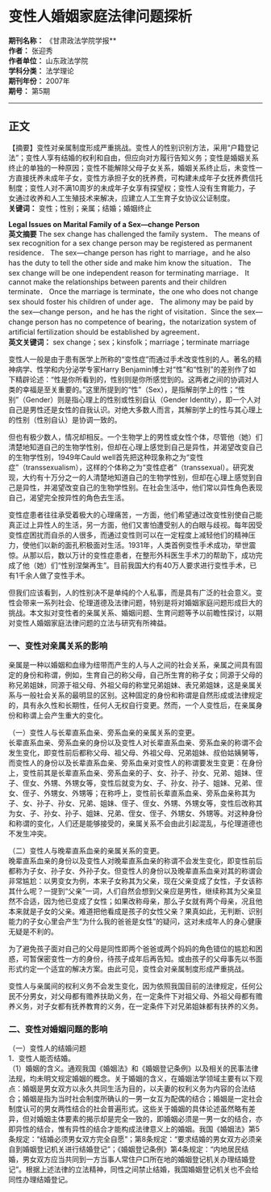 # 变性人婚姻家庭法律问题探析

**期刊名称：** 《甘肃政法学院学报**  
**作者：** 张迎秀  
**作者单位：** 山东政法学院  
**学科分类：** 法学理论  
**期刊年份：** 2007年  
**期号：** 第5期  

---

## 正文

【摘要】变性对亲属制度形成严重挑战。变性人的性别识别方法，采用“户籍登记法”；变性人享有结婚的权利和自由，但应向对方履行告知义务；变性是婚姻关系终止的单独的一种原因；变性不能解除父母子女关系，婚姻关系终止后，未变性一方直接抚养未成年子女，变性方承担子女的抚养费，可构建未成年子女抚养费信托制度；变性人对不满10周岁的未成年子女享有探望权；变性人没有生育能力，子女通过收养和人工生殖技术来解决，应建立人工生育子女协议公证制度。  
**关键词：** 变性；性别；亲属；结婚；婚姻终止  

**Legal Issues on Marital Family of a Sex—change Person**  
**英文摘要** The sex change has challenged the family system． The means of sex recognition for a sex change person may be registered as permanent residence． The sex—change person has right to marriage，and he also has the duty to tell the other side and make him know the situation． The sex change will be one independent reason for terminating marriage． It cannot make the relationships between parents and their children terminate． Once the marriage is terminate，the one who does not change sex should foster his children of under age． The alimony may be paid by the sex—change person，and he has the right of visitation．Since the sex—change person has no competence of bearing，the notarization system of artificial fertilization should be established by agreement．  
**英文关键词：** sex change；sex；kinsfolk；marriage；terminate marriage  

变性人一般是由于患有医学上所称的“变性症”而通过手术改变性别的人。著名的精神病学、性学和内分泌学专家Harry Benjamin博士对“性”和“性别”的差别作了如下精辟论述：“性是你所看到的，性别则是你所感觉到的。这两者之间的协调对人类的幸福是至关重要的。”这里所提到的“性”（Sex），是指解剖学上的性；“性别”（Gender）则是指心理上的性别或性别自认（Gender Identity），即一个人对自己是男性还是女性的自我认识。对绝大多数人而言，其解剖学上的性与其心理上的性别（性别自认）是协调一致的。  

但也有极少数人，情况却相反。一个生物学上的男性或女性个体，尽管他（她）们清楚地知道自己的生物学性别，但却在心理上感觉到自己是异性，并渴望改变自己的生物学性别，1949年Cauld well首先把这种现象称之为“变性症”（transsexualism），这样的个体称之为“变性症者”（transsexual）。研究发现，大约有十万分之一的人清楚地知道自己的生物学性别，但却在心理上感觉到自己是异性，并渴望改变自己的生物学性别。在社会生活中，他们常以异性角色表现自己，渴望完全按异性的角色去生活。  

变性症患者往往承受着极大的心理痛苦，一方面，他们希望通过改变性别使自己能真正过上异性人的生活，另一方面，他们又害怕遭受别人的白眼与歧视。每年因受变性症困扰而自杀的人很多，而通过变性则可以在一定程度上减轻他们的精神压力，使他们以新的面孔积极面对生活。1931年，人类首例变性手术成功，举世震惊。从那以后，数以万计的变性症患者，在整形外科医生手术刀的帮助下，成功完成了他（她）们“性别涅槃再生”。目前我国大约有40万人要求进行变性手术，已有1千余人做了变性手术。  

但我们应该看到，人的性别决不是单纯的个人私事，而是具有广泛的社会意义。变性会带来一系列社会、伦理道德及法律问题，特别是将对婚姻家庭问题形成巨大的挑战。本文拟对变性者的亲属关系、婚姻问题、生育问题等予以前瞻性探讨，以期对变性人婚姻家庭法律问题的立法与研究有所裨益。  

### 一、变性对亲属关系的影响  

亲属是一种以婚姻和血缘为纽带而产生的人与人之间的社会关系，亲属之间具有固定的身份和称谓，例如，生育自己的称父母，自己所生育的称子女；同源于父母的称兄弟姐妹，同源于祖父母、外祖父母的称堂兄弟姐妹、表兄弟姐妹，这是亲属关系与一般社会关系的最明显的区别。这种固定的身份和称谓是自然形成或法律规定的，具有永久性和长期性，任何人无权自行变更。然而，一个人变性后，在亲属身份和称谓上会产生重大的变化。  

（一）变性人与长辈直系血亲、旁系血亲的亲属关系的变更。  
长辈直系血亲、旁系血亲的身份以及变性人对长辈直系血亲、旁系血亲的称谓不会发生变化，即变性前后都称父母、祖父母、外祖父母、兄弟姐妹、叔伯姑姨舅等，而变性人的身份以及长辈直系血亲、旁系血亲对变性人的称谓要发生变更：在身份上，变性前其是长辈直系血亲、旁系血亲的子、女、孙子、孙女、兄弟、姐妹、侄子、侄女、外甥、外甥女等，变性后就变为女、子、孙女、孙子、姐妹、兄弟、侄女、侄子、外甥女、外甥等；在称呼上，变性前长辈直系血亲、旁系血亲称其为子、女、孙子、孙女、兄弟、姐妹、侄子、侄女、外甥、外甥女等，变性后改称其为女、子、孙女、孙子、姐妹、兄弟、侄女、侄子、外甥女、外甥等。对这种身份和称谓的变化，人们还是能够接受的，亲属关系不会由此引起混乱，与伦理道德也不发生冲突。  

（二）变性人与晚辈直系血亲的亲属关系的变更。  
晚辈直系血亲的身份以及变性人对晚辈直系血亲的称谓不会发生变化，即变性前后都称为子女、孙子女、外孙子女。但变性人的身份以及晚辈直系血亲对其的称谓会非常尴尬：以男变女为例，本来子女称其为父亲，现在父亲变成了女性，子女该称其什么呢？一提到“父亲”一词，人们自然会想到父亲应是男性，继续称其为父亲显然不合适，因为他已变成了女性；如果改称母亲，那么子女就有两个母亲，况且他本来就是子女的父亲。难道把他看成是孩子的女性父亲？果真如此，无判断、识别能力的子女心里会产生“为什么我的爸爸是女性”的疑问，这对未成年人的身心健康无疑是不利的。  

为了避免孩子面对自己的父母是同性即两个爸爸或两个妈妈的角色错位的尴尬和困惑，可暂保密变性一方的身份，待孩子成年后再告知。或由孩子的父母事先以书面形式约定一个适宜的解决方案。由此可见，变性会对亲属制度形成严重挑战。  

变性人与亲属间的权利义务不会发生变化，因为依照我国目前的法律规定，任何公民不分男女，对父母都有赡养扶助义务，在一定条件下对祖父母、外祖父母都有赡养义务，对子女都有抚养教育的义务，在一定条件下对兄弟姐妹都有扶养的义务。  

### 二、变性对婚姻问题的影响  

（一）变性人的结婚问题  
1．变性人能否结婚。  
（1）婚姻的含义。通观我国《婚姻法》和《婚姻登记条例》以及相关的民事法律法规，均未明文规定婚姻的概念。关于婚姻的含义，在婚姻法学领域主要有以下观点：婚姻是男女双方以永久共同生活为目的，以夫妻的权利义务为内容的合法结合；婚姻是指为当时社会制度所确认的一男一女互为配偶的结合；婚姻是一定社会制度认可的男女两性结合的社会普遍形式。这些关于婚姻的具体论述虽然略有差异，但对婚姻主体要素的揭示却是完全一致的，即婚姻必须是一男一女的结合，亦即异性的结合，惟有异性的结合才能构成法律意义上的婚姻。我国《婚姻法》第5条规定：“结婚必须男女双方完全自愿”；第8条规定：“要求结婚的男女双方必须亲自到婚姻登记机关进行结婚登记”；《婚姻登记条例》第4条规定：“内地居民结婚，男女双方应当共同到一方当事人常住户口所在地的婚姻登记机关办理结婚登记”。根据上述法律的立法精神，同性之间禁止结婚，我国婚姻登记机关也不会给同性办理结婚登记。  